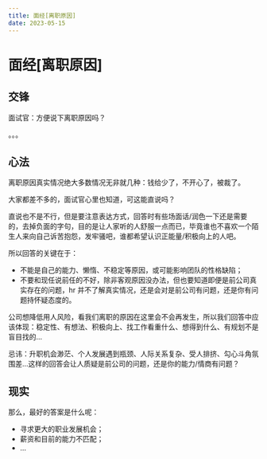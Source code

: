 ```yaml
---
title: 面经[离职原因]
date: 2023-05-15
---
```


# 面经[离职原因]



## 交锋

面试官：方便说下离职原因吗？

。。。



## 心法

离职原因真实情况绝大多数情况无非就几种：钱给少了，不开心了，被裁了。

大家都差不多的，面试官心里也知道，可这能直说吗？

直说也不是不行，但是要注意表达方式，回答时有些场面话/润色一下还是需要的，去掉负面的字句，目的是让人家听的人舒服一点而已，毕竟谁也不喜欢一个陌生人来向自己诉苦抱怨，发牢骚吧，谁都希望认识正能量/积极向上的人吧。

所以回答的关键在于：

- 不能是自己的能力、懒惰、不稳定等原因，或可能影响团队的性格缺陷；
- 不要和现任说前任的不好，除非客观原因没办法，但也要知道即便是前公司真实存在的问题，hr 并不了解真实情况，还是会对是前公司有问题，还是你有问题持怀疑态度的。

公司想降低用人风险，看我们离职的原因在这里会不会再发生，所以我们回答中应该体现：稳定性、有想法、积极向上、找工作看重什么、想得到什么、有规划不是盲目找的...

忌讳：升职机会渺茫、个人发展遇到瓶颈、人际关系复杂、受人排挤、勾心斗角氛围差...这样的回答会让人质疑是前公司的问题，还是你的能力/情商有问题？



## 现实

那么，最好的答案是什么呢：

- 寻求更大的职业发展机会；
- 薪资和目前的能力不匹配；
- ...

